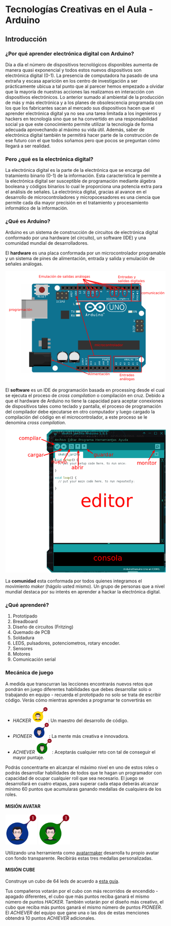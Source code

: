 # Tecnologías Creativas en el Aula - Arduino

## Introducción

### ¿Por qué aprender electrónica digital con Arduino?

Día a día el número de dispositivos tecnológicos disponibles aumenta de manera quasi exponencial y todos estos nuevos dispositivos son electrónica digital (0-1). La presencia de computadora ha pasado de una extraña y escasa aparición en los centro de investigación a ser prácticamente ubicua a tal punto que al parecer hemos empezado a olvidar que la mayoría de nuestras acciones las realizamos en interacción con dispositivos electrónicos. Lo anterior sumado al ambiental de la producción de más y más electrónica y a los planes de obsolescencia programada con los que los fabricantes sacan al mercado sus dispositivos hacen que el aprender electrónica digital ya no sea una tarea limitada a los ingenieros y hackers en tecnología sino que se ha convertido en una responsabilidad social ya que este conocimiento permite utilizar la tecnología de forma adecuada aprovechando al máximo su vida útil. Además, saber de electrónica digital también te permitirá hacer parte de la construcción de ese futuro con el que todos soñamos pero que pocos se preguntan cómo llegará a ser realidad.

### Pero ¿qué es la electrónica digital?

La electrónica digital es la parte de la electrónica que se encarga del tratamiento binario (0-1) de la información. Esta característica le permite a la electrónica digital ser susceptible de programación mediante álgebra booleana y códigos binarios lo cual le proporciona una potencia extra para el análisis de señales. La electrónica digital, gracias al avance en el desarrollo de microcontroladores y micropocesadores es una ciencia que permite cada dia mayor precisión en el tratamiento y procesamiento informático de la información.

### ¿Qué es Arduino?

Arduino es un sistema de construcción de circuitos de electrónica digital conformado por una hardware (el circuito), un software (IDE) y una comunidad mundial de desarrolladores.

El **hardware** es una placa conformada por un microcontrolador programable y un sistema de pines de alimentación, entrada y salida y emulación de señales análogas.

<img src="./images/arduinoUno.png">

El **software** es un IDE de programación basada en processing desde el cual se ejecuta el proceso de _cross compilation_ o compilación en cruz. Debido a que el hardware de Arduino no tiene la capacidad para aceptar conexiones de dispositivos tales como teclado y pantalla, el proceso de programación del compilador debe ejecutarse en otro computador y luego cargado la compilación del código en el microcontrolador, a este proceso se le denomina _cross compilation_.

<img src="./images/arduinoIDE.png">

La **comunidad** esta conformada por todos quienes integramos el movimiento _maker_ (hágolo usted mismo). Un grupo de personas que a nivel mundial destaca por su interés en aprender a hackar la electrónica digital.

### ¿Qué aprenderé?

1. Prototipado
  1. Breadboard
  2. Diseño de circuitos (Fritzing)
  3. Quemado de PCB
  4. Soldadura
2. LEDS, pulsadores, potenciometros, rotary encoder.
3. Sensores
4. Motores
5. Comunicación serial

### Mecánica de juego

A medida que transcurran las lecciones encontrarás nuevos retos que pondrán en juego diferentes habilidades que debes desarrollar solo o trabajando en equipo - recuerda el prototipado no solo se trata de escribir código. Verás cómo mientras aprendes a programar te convertirás en
- _HACKER_ <img src="./images/medalHacker_10.png" width="50"/>: Un maestro del desarrollo de código.
- _PIONEER_ <img src="./images/medalPioneer_10.png" width="50"/>: La mente más creativa e innovadora.
- _ACHIEVER_ <img src="./images/medalAchiever_10.png" width="50"/>: Aceptarás cualquier reto con tal de conseguir el mayor puntaje.

Podrás concentrarte en alcanzar el máximo nivel en uno de estos roles o podrás desarrollar habilidades de todos que te hagan un programador con capacidad de ocupar cualquier roll que sea necesario. El juego se desarrollará en cuatro etapas, para superar cada etapa deberás alcanzar mínimo 60 puntos que acumularas ganando medallas de cualquiera de los roles.

#### MISIÓN AVATAR
<img src="./images/medalPioneer_1.png" width="100"/>
<img src="./images/medalAchiever_1.png" width="100"/>

Utilizando una herramienta como [avatarmaker][1] desarrolla tu propio avatar con fondo transparente. Recibirás estas tres medallas personalizadas.

#### MISIÓN CUBE

Construye un cubo de 64 leds de acuerdo a [esta guía][2].

Tus compañeros votarán por el cubo con más recorridos de encendido - apagado diferentes, el cubo que más puntos reciba ganará el mismo número de puntos _HACKER_. También votarán por el diseño más creativo, el cubo que reciba más puntos ganará el mismo número de puntos _PIONEER_. El _ACHIEVER_ del equipo que gane una o las dos de estas menciones obtendrá 10 puntos _ACHIEVER_ adicionales.

[1]: http://avatarmaker.com/
[2]: https://github.com/piratax007/arduino_course/blob/master/Documentos/cube_guide.pdf
